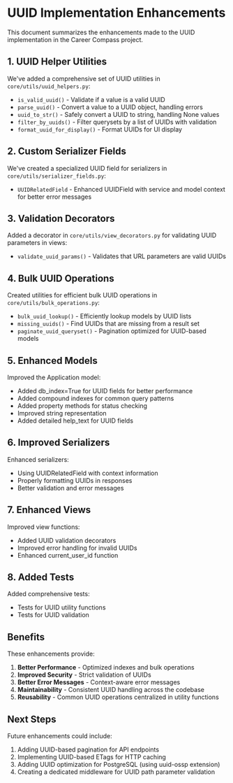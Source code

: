 # UUID Implementation Enhancements

This document summarizes the enhancements made to the UUID implementation in the Career Compass project.

## 1. UUID Helper Utilities

We've added a comprehensive set of UUID utilities in `core/utils/uuid_helpers.py`:

- `is_valid_uuid()` - Validate if a value is a valid UUID
- `parse_uuid()` - Convert a value to a UUID object, handling errors
- `uuid_to_str()` - Safely convert a UUID to string, handling None values
- `filter_by_uuids()` - Filter querysets by a list of UUIDs with validation
- `format_uuid_for_display()` - Format UUIDs for UI display

## 2. Custom Serializer Fields

We've created a specialized UUID field for serializers in `core/utils/serializer_fields.py`:

- `UUIDRelatedField` - Enhanced UUIDField with service and model context for better error messages

## 3. Validation Decorators

Added a decorator in `core/utils/view_decorators.py` for validating UUID parameters in views:

- `validate_uuid_params()` - Validates that URL parameters are valid UUIDs

## 4. Bulk UUID Operations

Created utilities for efficient bulk UUID operations in `core/utils/bulk_operations.py`:

- `bulk_uuid_lookup()` - Efficiently lookup models by UUID lists
- `missing_uuids()` - Find UUIDs that are missing from a result set
- `paginate_uuid_queryset()` - Pagination optimized for UUID-based models

## 5. Enhanced Models

Improved the Application model:

- Added db_index=True for UUID fields for better performance
- Added compound indexes for common query patterns
- Added property methods for status checking
- Improved string representation
- Added detailed help_text for UUID fields

## 6. Improved Serializers

Enhanced serializers:

- Using UUIDRelatedField with context information
- Properly formatting UUIDs in responses
- Better validation and error messages

## 7. Enhanced Views

Improved view functions:

- Added UUID validation decorators
- Improved error handling for invalid UUIDs
- Enhanced current_user_id function

## 8. Added Tests

Added comprehensive tests:

- Tests for UUID utility functions
- Tests for UUID validation

## Benefits

These enhancements provide:

1. **Better Performance** - Optimized indexes and bulk operations
2. **Improved Security** - Strict validation of UUIDs
3. **Better Error Messages** - Context-aware error messages
4. **Maintainability** - Consistent UUID handling across the codebase
5. **Reusability** - Common UUID operations centralized in utility functions

## Next Steps

Future enhancements could include:

1. Adding UUID-based pagination for API endpoints
2. Implementing UUID-based ETags for HTTP caching
3. Adding UUID optimization for PostgreSQL (using uuid-ossp extension)
4. Creating a dedicated middleware for UUID path parameter validation
